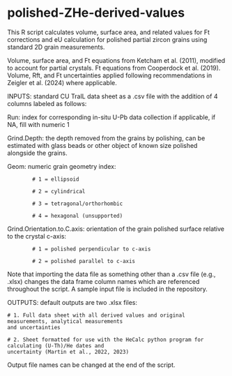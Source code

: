 # polished-ZHe-derived-values
This R script calculates volume, surface area, and related values for Ft corrections and eU calculation for polished partial zircon grains using standard 2D grain measurements.

Volume, surface area, and Ft equations from Ketcham et al. (2011), modified to account for partial crystals.
Ft equations from Cooperdock et al. (2019).
Volume, Rft, and Ft uncertainties applied following recommendations in Zeigler et al. (2024) where applicable.

INPUTS: standard CU TraIL data sheet as a .csv file with the addition of 4 columns labeled as follows:

  Run: index for corresponding in-situ U-Pb data collection if applicable, if NA, fill with numeric 1
  
  Grind.Depth: the depth removed from the grains by polishing, can be estimated with glass beads or other
  object of known size polished alongside the grains.
  
  Geom: numeric grain geometry index:
  
            # 1 = ellipsoid
            
            # 2 = cylindrical
            
            # 3 = tetragonal/orthorhombic
            
            # 4 = hexagonal (unsupported)
            
  Grind.Orientation.to.C.axis: orientation of the grain polished surface relative to the crystal c-axis:
  
            # 1 = polished perpendicular to c-axis
            
            # 2 = polished parallel to c-axis

Note that importing the data file as something other than a .csv file (e.g., .xlsx) changes the data frame
column names which are referenced throughout the script. A sample input file is included in the repository.

OUTPUTS: default outputs are two .xlsx files:

    # 1. Full data sheet with all derived values and original measurements, analytical measurements 
    and uncertainties
    
    # 2. Sheet formatted for use with the HeCalc python program for calculating (U-Th)/He dates and
    uncertainty (Martin et al., 2022, 2023)

Output file names can be changed at the end of the script.
